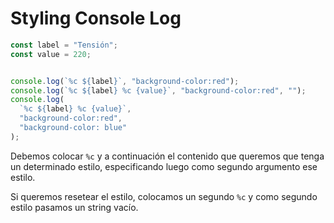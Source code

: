 # Styling Console Log
```js
const label = "Tensión";
const value = 220;


console.log(`%c ${label}`, "background-color:red");
console.log(`%c ${label} %c {value}`, "background-color:red", "");
console.log(
  `%c ${label} %c {value}`,
  "background-color:red",
  "background-color: blue"
);
```

Debemos colocar `%c` y a continuación el contenido que queremos que tenga un determinado estilo, especificando luego como segundo argumento ese estilo. 

Si queremos resetear el estilo, colocamos un segundo `%c` y como segundo estilo pasamos un string vacío.